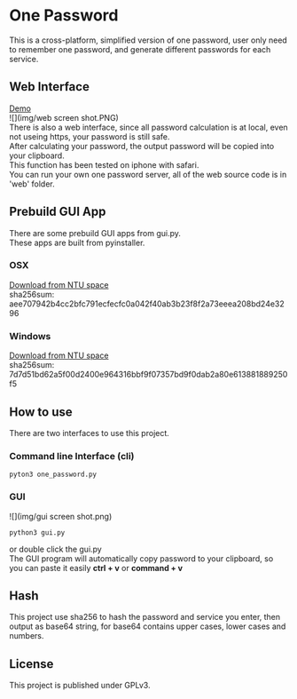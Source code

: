 # One Password
This is a cross-platform, simplified version of one password, user only need to remember one password, and generate different passwords for each service.

## Web Interface
[Demo](http://homepage.ntu.edu.tw/~r04921056/)  
![](img/web screen shot.PNG)  
There is also a web interface, since all password calculation is at local, even not useing https, your password is still safe.  
After calculating your password, the output password will be copied into your clipboard.  
This function has been tested on iphone with safari.  
You can run your own one password server, all of the web source code is in 'web' folder.

## Prebuild GUI App
There are some prebuild GUI apps from gui.py.  
These apps are built from pyinstaller.

### OSX
[Download from NTU space](https://www.space.ntu.edu.tw/navigate/s/93507095E8F340F8AB20C86D96443E7BQQY)  
sha256sum: aee707942b4cc2bfc791ecfecfc0a042f40ab3b23f8f2a73eeea208bd24e3296

### Windows
[Download from NTU space](https://www.space.ntu.edu.tw/navigate/s/070517334C9440B9B3E653A7E84ED268QQY)  
sha256sum: 7d7d51bd62a5f00d2400e964316bbf9f07357bd9f0dab2a80e613881889250f5

## How to use
There are two interfaces to use this project.

### Command line Interface (cli)

	pyton3 one_password.py
	
### GUI
![](img/gui screen shot.png)

	python3 gui.py

or double click the gui.py  
The GUI program will automatically copy password to your clipboard, so you can paste it easily **ctrl + v** or **command + v**

## Hash
This project use sha256 to hash the password and service you enter, then output as base64 string, for base64 contains upper cases, lower cases and numbers.

## License
This project is published under GPLv3.